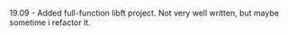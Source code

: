 19.09 - Added full-function libft project. Not very well written, but maybe sometime i refactor it.
